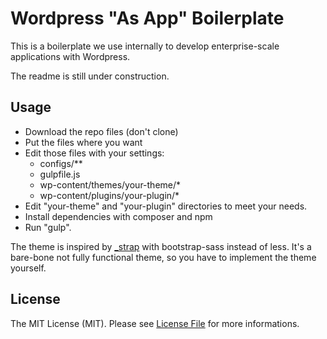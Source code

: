 # Wordpress "As App" Boilerplate

This is a boilerplate we use internally to develop enterprise-scale applications with Wordpress.

The readme is still under construction.

## Usage
- Download the repo files (don't clone)
- Put the files where you want
- Edit those files with your settings:
	- configs/**
	- gulpfile.js
	- wp-content/themes/your-theme/*
	- wp-content/plugins/your-plugin/*
- Edit "your-theme" and "your-plugin" directories to meet your needs.
- Install dependencies with composer and npm
- Run "gulp".

The theme is inspired by [_strap](https://github.com/ptbello/_strap) with bootstrap-sass instead of less. It's a bare-bone not fully functional theme, so you have to implement the theme yourself.

## License
The MIT License (MIT). Please see [License File](https://github.com/wagaweb/wordpress-as-app-boilerplate/blob/master/LICENSE) for more informations.